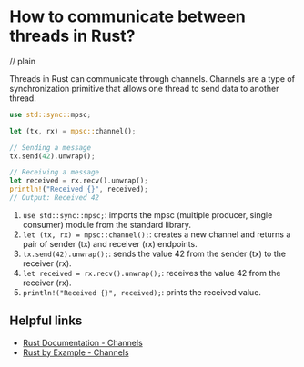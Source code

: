 # How to communicate between threads in Rust?
// plain

Threads in Rust can communicate through channels. Channels are a type of synchronization primitive that allows one thread to send data to another thread.

```rust
use std::sync::mpsc;

let (tx, rx) = mpsc::channel();

// Sending a message
tx.send(42).unwrap();

// Receiving a message
let received = rx.recv().unwrap();
println!("Received {}", received);
// Output: Received 42
```

1. `use std::sync::mpsc;`: imports the mpsc (multiple producer, single consumer) module from the standard library.
2. `let (tx, rx) = mpsc::channel();`: creates a new channel and returns a pair of sender (tx) and receiver (rx) endpoints.
3. `tx.send(42).unwrap();`: sends the value 42 from the sender (tx) to the receiver (rx).
4. `let received = rx.recv().unwrap();`: receives the value 42 from the receiver (rx).
5. `println!("Received {}", received);`: prints the received value.

## Helpful links

- [Rust Documentation - Channels](https://doc.rust-lang.org/std/sync/mpsc/fn.channel.html)
- [Rust by Example - Channels](https://doc.rust-lang.org/rust-by-example/std_misc/channels.html)